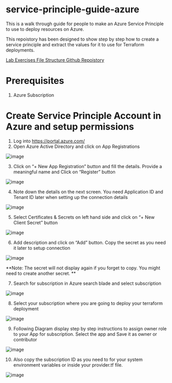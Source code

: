 # service-principle-guide-azure
This is a walk through guide for people to make an Azure Service Principle to use to deploy resources on Azure.

This repoistory has been designed to show step by step how to create a service principle and extract the values for it to use for Terraform deployments.

[Lab Exercises File Structure Github Repoistory](https://github.com/DFW1N/terraform-lab-file-structure)

# Prerequisites

1. Azure Subscription

# Create Service Principle Account in Azure and setup permissions

1. Log into https://portal.azure.com/ 
2. Open Azure Active Directory and click on App Registrations 

![image](https://user-images.githubusercontent.com/45083490/133249706-c03703b2-4224-434d-ba12-b4b544c322e9.png)

3. Click on “+ New App Registration” button and fill the details. Provide a meaningful name and Click on “Register” button

![image](https://user-images.githubusercontent.com/45083490/133249547-4f07b3ac-285a-4ef2-83a1-9296b08f765b.png)

4. Note down the details on the next screen. You need Application ID and Tenant ID later when setting up the connection details

![image](https://user-images.githubusercontent.com/45083490/133249475-046789f1-be72-4409-aa95-7e1269e21ffb.png)

5. Select Certificates & Secrets on left hand side and click on “+ New Client Secret” button
 
![image](https://user-images.githubusercontent.com/45083490/133249876-a773c663-43bd-46fa-8053-2d7e4e7863bc.png)

6. Add description and click on “Add” button. Copy the secret as you need it later to setup connection

![image](https://user-images.githubusercontent.com/45083490/133249968-e78a98c7-c789-4b7b-8a1d-103a7dc4cc95.png)

**Note: The secret will not display again if you forget to copy. You might need to create another secret. **

7. Search for subscription in Azure search blade and select subscription 

![image](https://user-images.githubusercontent.com/45083490/133250203-30b1242a-f23e-4028-8754-8dd08408edac.png)

8. Select your subscription where you are going to deploy your terraform deployment

![image](https://user-images.githubusercontent.com/45083490/133250294-5ab12f07-8277-4221-b9c7-65a0882c2693.png)

9. Following Diagram display step by step instructions to assign owner role to your App for subscription. Select the app and Save it as owner or contributor

![image](https://user-images.githubusercontent.com/45083490/133250409-98999665-a7ae-49f2-a425-cd16ec0f0fe2.png)

10. Also copy the subscription ID as you need to for your system environment variables or inside your provider.tf file.

![image](https://user-images.githubusercontent.com/45083490/133250500-c3fba1a8-4ba2-439a-88a8-9494509101b7.png)







